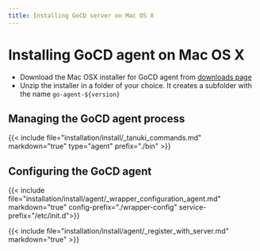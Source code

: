 ```yaml
---
title: Installing GoCD server on Mac OS X
---
```


# Installing GoCD agent on Mac OS X

- Download the Mac OSX installer for GoCD agent from [downloads page](https://www.gocd.org/download/)
- Unzip the installer in a folder of your choice. It creates a subfolder with the name ```go-agent-${version}```

## Managing the GoCD agent process

{{< include file="installation/install/_tanuki_commands.md" markdown="true" type="agent" prefix="./bin" >}}

## Configuring the GoCD agent

{{< include file="installation/install/agent/_wrapper_configuration_agent.md" markdown="true" config-prefix="./wrapper-config" service-prefix="/etc/init.d">}}

{{< include file="installation/install/agent/_register_with_server.md" markdown="true" >}}
